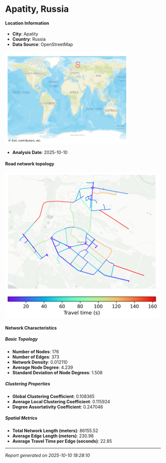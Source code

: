 # Apatity, Russia

#### Location Information

- **City**: Apatity
- **Country**: Russia
- **Data Source**: OpenStreetMap
<img src="Apatity_location.png" alt="Apatity Location Map" width="400" />

- **Analysis Date**: 2025-10-10

#### Road network topology

<img src="Apatity_network_map.png" alt="Apatity Road Network Map" width="500"/>

#### Network Characteristics

##### Basic Topology

- **Number of Nodes**: 176
- **Number of Edges**: 373
- **Network Density**: 0.012110
- **Average Node Degree**: 4.239
- **Standard Deviation of Node Degrees**: 1.508

##### Clustering Properties

- **Global Clustering Coefficient**: 0.108365
- **Average Local Clustering Coefficient**: 0.115924
- **Degree Assortativity Coefficient**: 0.247046

##### Spatial Metrics

- **Total Network Length (meters)**: 86155.52
- **Average Edge Length (meters)**: 230.98
- **Average Travel Time per Edge (seconds)**: 22.85

---
*Report generated on 2025-10-10 18:28:10*
